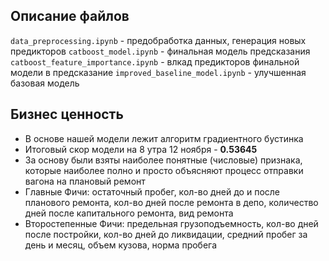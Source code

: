 ## Описание файлов

`data_preprocessing.ipynb` - предобработка данных, генерация новых предикторов
`catboost_model.ipynb` - финальная модель предсказания
`catboost_feature_importance.ipynb` - влкад предикторов финальной модели в предсказание
`improved_baseline_model.ipynb` - улучшенная базовая модель


## Бизнес ценность

* В основе нашей модели лежит алгоритм градиентного бустинка
* Итоговый скор модели на 8 утра 12 ноября - __0.53645__
* За основу были взяты наиболее понятные (числовые) признака, которые наиболее полно и просто объясняют процесс отправки вагона на плановый ремонт 
* Главные Фичи: остаточный пробег, кол-во дней до и после планового ремонта, кол-во дней после ремонта в депо, количество дней после капитального ремонта,  вид ремонта
* Второстепенные Фичи: предельная грузоподъемность, кол-во дней после постройки, кол-во дней до ликвидации, средний пробег за день и месяц, объем кузова, норма пробега
